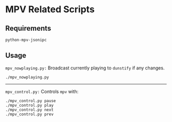 # MPV Related Scripts



## Requirements

```
python-mpv-jsonipc
```

## Usage

`mpv_nowplaying.py:`
Broadcast currently playing to `dunstify` if any changes.

```
./mpv_nowplaying.py
```

----------------------------------------------------------

`mpv_control.py:`
Controls `mpv` with:

```
./mpv_control.py pause
./mpv_control.py play
./mpv_control.py next
./mpv_control.py prev
```

